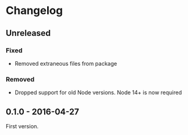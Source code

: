 # Changelog

## Unreleased

### Fixed

- Removed extraneous files from package

### Removed

- Dropped support for old Node versions. Node 14+ is now required

## 0.1.0 - 2016-04-27

First version.
